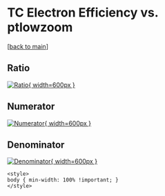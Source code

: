 # TC Electron Efficiency vs. ptlowzoom

[[back to main](./)]



## Ratio

[![Ratio](../mtv/var/TC_11_eff_ptlowzoom.png){ width=600px }](../mtv/var/TC_11_eff_ptlowzoom.pdf)

## Numerator

[![Numerator](../mtv/num/TC_11_eff_ptlowzoom_num0.png){ width=600px }](../mtv/num/TC_11_eff_ptlowzoom_num0.pdf)

## Denominator

[![Denominator](../mtv/den/TC_11_eff_ptlowzoom_den.png){ width=600px }](../mtv/den/TC_11_eff_ptlowzoom_den.pdf)


``` {=html}
<style>
body { min-width: 100% !important; }
</style>
```
